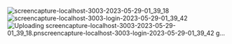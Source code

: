 ![screencapture-localhost-3003-2023-05-29-01_39_18](https://github.com/OmniaRafat232111121/clinic/assets/76200523/8bed713c-3845-4d2f-a444-6eb0f1ba2b00)
![screencapture-localhost-3003-login-2023-05-29-01_39_42](https://github.com/OmniaRafat232111121/clinic/assets/76200523/108b04aa-041c-4c41-addb-b44a2faa7338)
![Uploading screencapture-localhost-3003-2023-05-29-01_39_18.pn![screencapture-localhost-3003-login-2023-05-29-01_39_42](https://github.com/OmniaRafat232111121/clinic/assets/76200523/68042b17-8e11-48c3-8e79-5b5244e7f284)
g…]()
